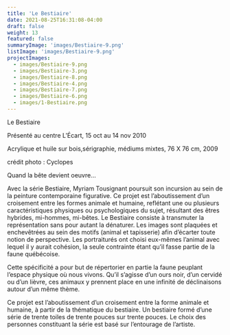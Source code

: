 ```yaml
---
title: 'Le Bestiaire'
date: 2021-08-25T16:31:08-04:00
draft: false
weight: 13
featured: false
summaryImage: 'images/Bestiaire-9.png'
listImage: 'images/Bestiaire-9.png'
projectImages:
  - images/Bestiaire-9.png
  - images/Bestiaire-3.png
  - images/Bestiaire-8.png
  - images/Bestiaire-4.png
  - images/Bestiaire-7.png
  - images/Bestiaire-6.png
  - images/1-Bestiaire.png
---
```


Le Bestiaire

Présenté au centre L&rsquo;Écart, 15 oct au 14 nov 2010

Acrylique et huile sur bois,sérigraphie, médiums mixtes, 76 X 76 cm, 2009

crédit photo : Cyclopes

Quand la bête devient oeuvre...

Avec la série Bestiaire, Myriam Tousignant poursuit son incursion au sein de la peinture contemporaine figurative. Ce projet est l’aboutissement d’un croisement entre les formes animale et humaine, reflétant une ou plusieurs caractéristiques physiques ou psychologiques du sujet, résultant des êtres hybrides, mi-hommes, mi-bêtes. Le Bestiaire consiste à transmuter la représentation sans pour autant la dénaturer. Les images sont plaquées et enchevêtrées au sein des motifs (animal et tapisserie) afin d’écarter toute notion de perspective. Les portraiturés ont choisi eux-mêmes l’animal avec lequel il y aurait cohésion, la seule contrainte étant qu’il fasse partie de la faune québécoise.

Cette spécificité a pour but de répertorier en partie la faune peuplant l’espace physique où nous vivons. Qu’il s’agisse d’un ours noir, d’un cervidé ou d’un lièvre, ces animaux y prennent place en une infinité de déclinaisons autour d’un même thème.

Ce projet est l’aboutissement d’un croisement entre la forme animale et humaine, à partir de la thématique du bestiaire. Un bestiaire formé d’une série de trente toiles de trente pouces sur trente pouces. Le choix des personnes constituant la série est basé sur l’entourage de l’artiste.
